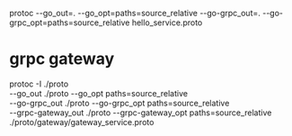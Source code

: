 protoc --go_out=. --go_opt=paths=source_relative --go-grpc_out=. --go-grpc_opt=paths=source_relative hello_service.proto


# grpc gateway
protoc -I ./proto \
--go_out ./proto --go_opt paths=source_relative \
--go-grpc_out ./proto --go-grpc_opt paths=source_relative \
--grpc-gateway_out ./proto --grpc-gateway_opt paths=source_relative \
./proto/gateway/gateway_service.proto